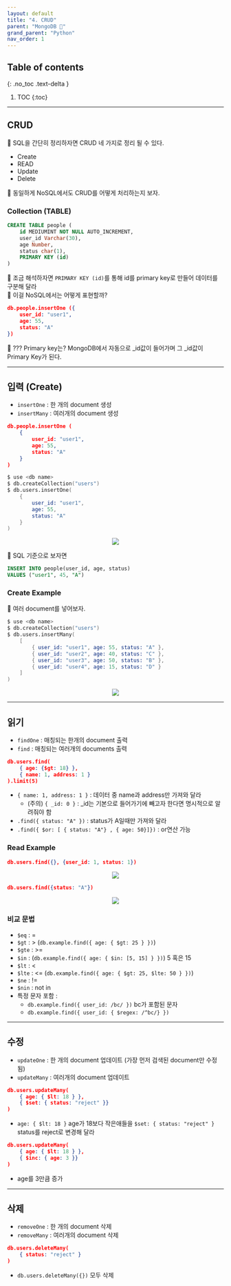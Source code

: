 ```yaml
---
layout: default
title: "4. CRUD"
parent: "MongoDB 💾"
grand_parent: "Python"
nav_order: 1
---
```


## Table of contents
{: .no_toc .text-delta }

1. TOC
{:toc}

---

## CRUD

👩 SQL을 간단히 정리하자면 CRUD 네 가지로 정리 될 수 있다.

* Create
* READ
* Update
* Delete

👩 동일하게 NoSQL에서도 CRUD를 어떻게 처리하는지 보자.

### Collection (TABLE)

```sql
CREATE TABLE people (
    id MEDIUMINT NOT NULL AUTO_INCREMENT,
    user_id Varchar(30),
    age Number,
    status char(1),
    PRIMARY KEY (id)
)
```

👩 조금 해석하자면 `PRIMARY KEY (id)`를 통해 id를 primary key로 만들어 데이터를 구분해 달라<br>
👩 이걸 NoSQL에서는 어떻게 표현할까?

```json
db.people.insertOne ({
    user_id: "user1",
    age: 55,
    status: "A"
})
```

👩 ??? Primary key는? MongoDB에서 자동으로 _id값이 들어가며 그 _id값이 Primary Key가 된다.

---

## 입력 (Create)

* `insertOne` : 한 개의 document 생성
* `insertMany` : 여러개의 document 생성

```json
db.people.insertOne (
    {
        user_id: "user1",
        age: 55,
        status: "A"
    }
)
```

```s
$ use <db name>
$ db.createCollection("users")
$ db.users.insertOne(
    {
        user_id: "user1",
        age: 55,
        status: "A"
    }
)
```

<p align="center">
  <img src="https://taehyungs-programming-blog.github.io/blog/assets/images/python/nosql/nosql-4-1.png"/>
</p>

👩 SQL 기준으로 보자면

```sql
INSERT INTO people(user_id, age, status)
VALUES ("user1", 45, "A")
```

### Create Example

👩 여러 document를 넣어보자.

```s
$ use <db name>
$ db.createCollection("users")
$ db.users.insertMany(
    [
        { user_id: "user1", age: 55, status: "A" },
        { user_id: "user2", age: 40, status: "C" },
        { user_id: "user3", age: 50, status: "B" },
        { user_id: "user4", age: 15, status: "D" }
    ]
)
```

<p align="center">
  <img src="https://taehyungs-programming-blog.github.io/blog/assets/images/python/nosql/nosql-4-2.png"/>
</p>

---

## 읽기

* `findOne` : 매칭되는 한개의 document 출력
* `find` : 매칭되는 여러개의 documents 출력

```json
db.users.find(
    { age: {$gt: 18} },
    { name: 1, address: 1 }
).limit(5)
```

* `{ name: 1, address: 1 }` : 데이터 중 name과 address만 가져와 달라
    * (주의) `{ _id: 0 }` : _id는 기본으로 들어가기에 빼고자 한다면 명시적으로 알려줘야 함
* `.find({ status: "A" })` : status가 A일때만 가져와 달라
* `.find({ $or: [ { status: "A"} , { age: 50}]})` : or연산 가능

### Read Example

```json
db.users.find({}, {user_id: 1, status: 1})
```

<p align="center">
  <img src="https://taehyungs-programming-blog.github.io/blog/assets/images/python/nosql/nosql-4-3.png"/>
</p>

```json
db.users.find({status: "A"})
```

<p align="center">
  <img src="https://taehyungs-programming-blog.github.io/blog/assets/images/python/nosql/nosql-4-4.png"/>
</p>

### 비교 문법

* `$eq` : =
* `$gt` : > (`db.example.find({ age: { $gt: 25 } })`)
* `$gte` : >=
* `$in` : (`db.example.find({ age: { $in: [5, 15] } })`) 5 혹은 15
* `$lt` : <
* `$lte` : <= (`db.example.find({ age: { $gt: 25, $lte: 50 } })`)
* `$ne` : !=
* `$nin` : not in
* 특정 문자 포함 : 
    * `db.example.find({ user_id: /bc/ })` bc가 포함된 문자
    * `db.example.find({ user_id: { $regex: /^bc/} })`

---

## 수정

* `updateOne` : 한 개의 document 업데이트 (가장 먼저 검색된 document만 수정됨)
* `updateMany` : 여러개의 document 업데이트

```json
db.users.updateMany(
    { age: { $lt: 18 } },
    { $set: { status: "reject" }}
)
```

* `age: { $lt: 18 }` age가 18보다 작은애들을 `$set: { status: "reject" }` status를 reject로 변경해 달라

```json
db.users.updateMany(
    { age: { $lt: 18 } },
    { $inc: { age: 3 }}
)
```

* age를 3만큼 증가

---

## 삭제

* `removeOne` : 한 개의 document 삭제
* `removeMany` : 여러개의 document 삭제

```json
db.users.deleteMany(
    { status: "reject" }
)
```

* `db.users.deleteMany({})` 모두 삭제
